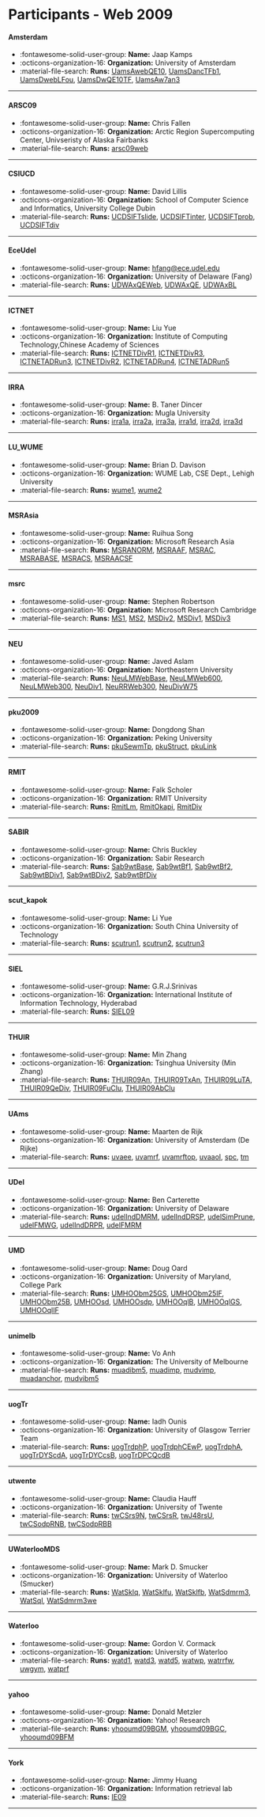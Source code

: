 # Participants - Web 2009 

#### Amsterdam
 - :fontawesome-solid-user-group: **Name:** Jaap Kamps
 - :octicons-organization-16: **Organization:** University of Amsterdam
 - :material-file-search: **Runs:** [UamsAwebQE10](./runs.md#uamsawebqe10), [UamsDancTFb1](./runs.md#uamsdanctfb1), [UamsDwebLFou](./runs.md#uamsdweblfou), [UamsDwQE10TF](./runs.md#uamsdwqe10tf), [UamsAw7an3](./runs.md#uamsaw7an3) 

---
#### ARSC09
 - :fontawesome-solid-user-group: **Name:** Chris Fallen
 - :octicons-organization-16: **Organization:** Arctic Region Supercomputing Center, Univseristy of Alaska Fairbanks
 - :material-file-search: **Runs:** [arsc09web](./runs.md#arsc09web) 

---
#### CSIUCD
 - :fontawesome-solid-user-group: **Name:** David Lillis
 - :octicons-organization-16: **Organization:** School of Computer Science and Informatics, University College Dubin
 - :material-file-search: **Runs:** [UCDSIFTslide](./runs.md#ucdsiftslide), [UCDSIFTinter](./runs.md#ucdsiftinter), [UCDSIFTprob](./runs.md#ucdsiftprob), [UCDSIFTdiv](./runs.md#ucdsiftdiv) 

---
#### EceUdel
 - :fontawesome-solid-user-group: **Name:** hfang@ece.udel.edu
 - :octicons-organization-16: **Organization:** University of Delaware (Fang)
 - :material-file-search: **Runs:** [UDWAxQEWeb](./runs.md#udwaxqeweb), [UDWAxQE](./runs.md#udwaxqe), [UDWAxBL](./runs.md#udwaxbl) 

---
#### ICTNET
 - :fontawesome-solid-user-group: **Name:** Liu Yue
 - :octicons-organization-16: **Organization:** Institute of Computing Technology,Chinese Academy of Sciences
 - :material-file-search: **Runs:** [ICTNETDivR1](./runs.md#ictnetdivr1), [ICTNETDivR3](./runs.md#ictnetdivr3), [ICTNETADRun3](./runs.md#ictnetadrun3), [ICTNETDivR2](./runs.md#ictnetdivr2), [ICTNETADRun4](./runs.md#ictnetadrun4), [ICTNETADRun5](./runs.md#ictnetadrun5) 

---
#### IRRA
 - :fontawesome-solid-user-group: **Name:** B. Taner Dincer
 - :octicons-organization-16: **Organization:** Mugla University
 - :material-file-search: **Runs:** [irra1a](./runs.md#irra1a), [irra2a](./runs.md#irra2a), [irra3a](./runs.md#irra3a), [irra1d](./runs.md#irra1d), [irra2d](./runs.md#irra2d), [irra3d](./runs.md#irra3d) 

---
#### LU_WUME
 - :fontawesome-solid-user-group: **Name:** Brian D. Davison
 - :octicons-organization-16: **Organization:** WUME Lab, CSE Dept., Lehigh University
 - :material-file-search: **Runs:** [wume1](./runs.md#wume1), [wume2](./runs.md#wume2) 

---
#### MSRAsia
 - :fontawesome-solid-user-group: **Name:** Ruihua Song
 - :octicons-organization-16: **Organization:** Microsoft Research Asia
 - :material-file-search: **Runs:** [MSRANORM](./runs.md#msranorm), [MSRAAF](./runs.md#msraaf), [MSRAC](./runs.md#msrac), [MSRABASE](./runs.md#msrabase), [MSRACS](./runs.md#msracs), [MSRAACSF](./runs.md#msraacsf) 

---
#### msrc
 - :fontawesome-solid-user-group: **Name:** Stephen Robertson
 - :octicons-organization-16: **Organization:** Microsoft Research Cambridge
 - :material-file-search: **Runs:** [MS1](./runs.md#ms1), [MS2](./runs.md#ms2), [MSDiv2](./runs.md#msdiv2), [MSDiv1](./runs.md#msdiv1), [MSDiv3](./runs.md#msdiv3) 

---
#### NEU
 - :fontawesome-solid-user-group: **Name:** Javed Aslam
 - :octicons-organization-16: **Organization:** Northeastern University
 - :material-file-search: **Runs:** [NeuLMWebBase](./runs.md#neulmwebbase), [NeuLMWeb600](./runs.md#neulmweb600), [NeuLMWeb300](./runs.md#neulmweb300), [NeuDiv1](./runs.md#neudiv1), [NeuRRWeb300](./runs.md#neurrweb300), [NeuDivW75](./runs.md#neudivw75) 

---
#### pku2009
 - :fontawesome-solid-user-group: **Name:** Dongdong Shan
 - :octicons-organization-16: **Organization:** Peking University
 - :material-file-search: **Runs:** [pkuSewmTp](./runs.md#pkusewmtp), [pkuStruct](./runs.md#pkustruct), [pkuLink](./runs.md#pkulink) 

---
#### RMIT
 - :fontawesome-solid-user-group: **Name:** Falk Scholer
 - :octicons-organization-16: **Organization:** RMIT University
 - :material-file-search: **Runs:** [RmitLm](./runs.md#rmitlm), [RmitOkapi](./runs.md#rmitokapi), [RmitDiv](./runs.md#rmitdiv) 

---
#### SABIR
 - :fontawesome-solid-user-group: **Name:** Chris Buckley
 - :octicons-organization-16: **Organization:** Sabir Research
 - :material-file-search: **Runs:** [Sab9wtBase](./runs.md#sab9wtbase), [Sab9wtBf1](./runs.md#sab9wtbf1), [Sab9wtBf2](./runs.md#sab9wtbf2), [Sab9wtBDiv1](./runs.md#sab9wtbdiv1), [Sab9wtBDiv2](./runs.md#sab9wtbdiv2), [Sab9wtBfDiv](./runs.md#sab9wtbfdiv) 

---
#### scut_kapok
 - :fontawesome-solid-user-group: **Name:** Li Yue
 - :octicons-organization-16: **Organization:** South China University of Technology
 - :material-file-search: **Runs:** [scutrun1](./runs.md#scutrun1), [scutrun2](./runs.md#scutrun2), [scutrun3](./runs.md#scutrun3) 

---
#### SIEL
 - :fontawesome-solid-user-group: **Name:** G.R.J.Srinivas
 - :octicons-organization-16: **Organization:** International Institute of Information Technology, Hyderabad
 - :material-file-search: **Runs:** [SIEL09](./runs.md#siel09) 

---
#### THUIR
 - :fontawesome-solid-user-group: **Name:** Min Zhang
 - :octicons-organization-16: **Organization:** Tsinghua University (Min Zhang)
 - :material-file-search: **Runs:** [THUIR09An](./runs.md#thuir09an), [THUIR09TxAn](./runs.md#thuir09txan), [THUIR09LuTA](./runs.md#thuir09luta), [THUIR09QeDiv](./runs.md#thuir09qediv), [THUIR09FuClu](./runs.md#thuir09fuclu), [THUIR09AbClu](./runs.md#thuir09abclu) 

---
#### UAms
 - :fontawesome-solid-user-group: **Name:** Maarten de Rijk
 - :octicons-organization-16: **Organization:** University of Amsterdam (De Rijke)
 - :material-file-search: **Runs:** [uvaee](./runs.md#uvaee), [uvamrf](./runs.md#uvamrf), [uvamrftop](./runs.md#uvamrftop), [uvaaol](./runs.md#uvaaol), [spc](./runs.md#spc), [tm](./runs.md#tm) 

---
#### UDel
 - :fontawesome-solid-user-group: **Name:** Ben Carterette
 - :octicons-organization-16: **Organization:** University of Delaware
 - :material-file-search: **Runs:** [udelIndDMRM](./runs.md#udelinddmrm), [udelIndDRSP](./runs.md#udelinddrsp), [udelSimPrune](./runs.md#udelsimprune), [udelFMWG](./runs.md#udelfmwg), [udelIndDRPR](./runs.md#udelinddrpr), [udelFMRM](./runs.md#udelfmrm) 

---
#### UMD
 - :fontawesome-solid-user-group: **Name:** Doug Oard
 - :octicons-organization-16: **Organization:** University of Maryland, College Park
 - :material-file-search: **Runs:** [UMHOObm25GS](./runs.md#umhoobm25gs), [UMHOObm25IF](./runs.md#umhoobm25if), [UMHOObm25B](./runs.md#umhoobm25b), [UMHOOsd](./runs.md#umhoosd), [UMHOOsdp](./runs.md#umhoosdp), [UMHOOqlB](./runs.md#umhooqlb), [UMHOOqlGS](./runs.md#umhooqlgs), [UMHOOqlIF](./runs.md#umhooqlif) 

---
#### unimelb
 - :fontawesome-solid-user-group: **Name:** Vo Anh
 - :octicons-organization-16: **Organization:** The University of Melbourne
 - :material-file-search: **Runs:** [muadibm5](./runs.md#muadibm5), [muadimp](./runs.md#muadimp), [mudvimp](./runs.md#mudvimp), [muadanchor](./runs.md#muadanchor), [mudvibm5](./runs.md#mudvibm5) 

---
#### uogTr
 - :fontawesome-solid-user-group: **Name:** Iadh Ounis
 - :octicons-organization-16: **Organization:** University of Glasgow Terrier Team
 - :material-file-search: **Runs:** [uogTrdphP](./runs.md#uogtrdphp), [uogTrdphCEwP](./runs.md#uogtrdphcewp), [uogTrdphA](./runs.md#uogtrdpha), [uogTrDYScdA](./runs.md#uogtrdyscda), [uogTrDYCcsB](./runs.md#uogtrdyccsb), [uogTrDPCQcdB](./runs.md#uogtrdpcqcdb) 

---
#### utwente
 - :fontawesome-solid-user-group: **Name:** Claudia Hauff
 - :octicons-organization-16: **Organization:** University of Twente
 - :material-file-search: **Runs:** [twCSrs9N](./runs.md#twcsrs9n), [twCSrsR](./runs.md#twcsrsr), [twJ48rsU](./runs.md#twj48rsu), [twCSodpRNB](./runs.md#twcsodprnb), [twCSodpRBB](./runs.md#twcsodprbb) 

---
#### UWaterlooMDS
 - :fontawesome-solid-user-group: **Name:** Mark D. Smucker
 - :octicons-organization-16: **Organization:** University of Waterloo (Smucker)
 - :material-file-search: **Runs:** [WatSklq](./runs.md#watsklq), [WatSklfu](./runs.md#watsklfu), [WatSklfb](./runs.md#watsklfb), [WatSdmrm3](./runs.md#watsdmrm3), [WatSql](./runs.md#watsql), [WatSdmrm3we](./runs.md#watsdmrm3we) 

---
#### Waterloo
 - :fontawesome-solid-user-group: **Name:** Gordon V. Cormack
 - :octicons-organization-16: **Organization:** University of Waterloo
 - :material-file-search: **Runs:** [watd1](./runs.md#watd1), [watd3](./runs.md#watd3), [watd5](./runs.md#watd5), [watwp](./runs.md#watwp), [watrrfw](./runs.md#watrrfw), [uwgym](./runs.md#uwgym), [watprf](./runs.md#watprf) 

---
#### yahoo
 - :fontawesome-solid-user-group: **Name:** Donald Metzler
 - :octicons-organization-16: **Organization:** Yahoo! Research
 - :material-file-search: **Runs:** [yhooumd09BGM](./runs.md#yhooumd09bgm), [yhooumd09BGC](./runs.md#yhooumd09bgc), [yhooumd09BFM](./runs.md#yhooumd09bfm) 

---
#### York
 - :fontawesome-solid-user-group: **Name:** Jimmy Huang
 - :octicons-organization-16: **Organization:** Information retrieval lab
 - :material-file-search: **Runs:** [IE09](./runs.md#ie09) 

---
